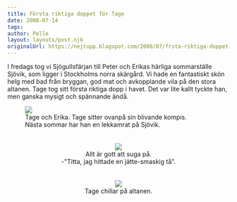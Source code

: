 ```yaml
---
title: Första riktiga doppet för Tage
date: 2008-07-14
tags: 	
author: Pelle
layout: layouts/post.njk
originalUrl: https://nejtupp.blogspot.com/2008/07/frsta-riktiga-doppet-fr-tage.html
---
```


I fredags tog vi Sjögullsfärjan till Peter och Erikas härliga sommarställe Sjövik, som ligger i Stockholms norra skärgård. Vi hade en fantastiskt skön helg med bad från bryggan, god mat och avkopplande vila på den stora altanen. Tage tog sitt första riktiga dopp i havet. Det var lite kallt tyckte han, men ganska mysigt och spännande ändå.

<figure>
	<img src="../../../../img/_MG_5044_1024pix.jpg">
	<figcaption>Tage och Erika. Tage sitter ovanpå sin blivande kompis.<br>Nästa sommar har han en lekkamrat på Sjövik.<br><br></span></span></div><br><div style="text-align: center;"><img src="../../../../img/_MG_5032_1024pix.jpg">
	<figcaption>Allt är gott att suga på.<br>-"Titta, jag hittade en jätte-smaskig tå".<br><br></span></span></div><br><div style="text-align: center;"><img src="../../../../img/_MG_5020_1024pix.jpg">
	<figcaption>Tage chillar på altanen.</span></span><br></div>
